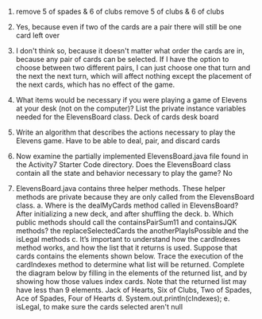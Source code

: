 1. remove 5 of spades & 6 of clubs
remove 5 of clubs & 6 of clubs
2. Yes, because even if two of the cards are a pair there will still be one card left over
3. I don't think so, because it doesn't matter what order the cards are in, because any pair of cards can be selected. If I have the option to choose between two different pairs, I can just choose one that turn and the next the next turn, which will affect nothing except the placement of the next cards, which has no effect of the game.

1. What items would be necessary if you were playing a game of Elevens at your desk (not on the computer)? List the private instance variables needed for the ElevensBoard class.
Deck of cards
desk
board

2. Write an algorithm that describes the actions necessary to play the Elevens game.
Have to be able to deal, pair, and discard cards

3. Now examine the partially implemented ElevensBoard.java file found in the Activity7 Starter Code directory. Does the ElevensBoard class contain all the state and behavior necessary to play the game?
No

4. ElevensBoard.java contains three helper methods. These helper methods are private because they are only called from the ElevensBoard class.
  a. Where is the dealMyCards method called in ElevensBoard?
  After initializing a new deck, and after shuffling the deck.
  b. Which public methods should call the containsPairSum11 and containsJQK methods?
  the replaceSelectedCards the anotherPlayIsPossible and the isLegal methods
  c. It’s important to understand how the cardIndexes method works, and how the list that it returns is used. Suppose that cards contains the elements shown below. Trace the execution of the cardIndexes method to determine what list will be returned. Complete the diagram below by filling in the elements of the returned list, and by showing how those values index cards. Note that the returned list may have less than 9 elements.
  Jack of Hearts, Six of Clubs, Two of Spades, Ace of Spades, Four of Hearts
  d. System.out.println(cIndexes);
  e. isLegal, to make sure the cards selected aren't null
